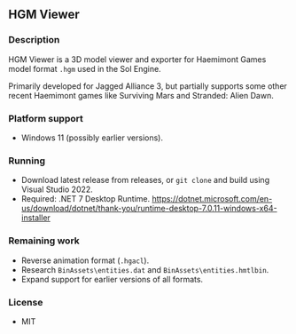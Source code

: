 ## HGM Viewer

### Description
HGM Viewer is a 3D model viewer and exporter for Haemimont Games model format `.hgm` used in the Sol Engine.

Primarily developed for Jagged Alliance 3, but partially supports some other recent Haemimont games like Surviving Mars and Stranded: Alien Dawn.

### Platform support
- Windows 11 (possibly earlier versions).

### Running
- Download latest release from releases, or `git clone` and build using Visual Studio 2022.
- Required: .NET 7 Desktop Runtime.
  https://dotnet.microsoft.com/en-us/download/dotnet/thank-you/runtime-desktop-7.0.11-windows-x64-installer

### Remaining work
- Reverse animation format (`.hgacl`).
- Research `BinAssets\entities.dat` and `BinAssets\entities.hmtlbin`.
- Expand support for earlier versions of all formats.

### License
- MIT